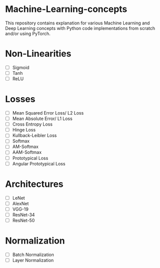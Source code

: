 # Machine-Learning-concepts
This repository contains explanation for various Machine Learning and Deep Learning concepts with Python code implementations from scratch and/or using PyTorch.  

# Non-Linearities  
- [ ] Sigmoid  
- [ ] Tanh  
- [ ] ReLU  

# Losses  
- [ ] Mean Squared Error Loss/ L2 Loss  
- [ ] Mean Absolute Error/ L1 Loss  
- [ ] Cross Entropy Loss  
- [ ] Hinge Loss  
- [ ] Kullback-Leibler Loss  
- [ ] Softmax  
- [ ] AM-Softmax  
- [ ] AAM-Softmax  
- [ ] Prototypical Loss  
- [ ] Angular Prototypical Loss  

# Architectures  
- [ ] LeNet
- [ ] AlexNet  
- [ ] VGG-19  
- [ ] ResNet-34  
- [ ] ResNet-50  

# Normalization
- [ ] Batch Normalization  
- [ ] Layer Normalization

